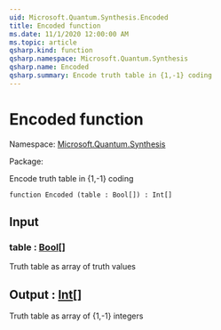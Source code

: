 ```yaml
---
uid: Microsoft.Quantum.Synthesis.Encoded
title: Encoded function
ms.date: 11/1/2020 12:00:00 AM
ms.topic: article
qsharp.kind: function
qsharp.namespace: Microsoft.Quantum.Synthesis
qsharp.name: Encoded
qsharp.summary: Encode truth table in {1,-1} coding
---
```


# Encoded function

Namespace: [Microsoft.Quantum.Synthesis](xref:Microsoft.Quantum.Synthesis)

Package: [](https://nuget.org/packages/)


Encode truth table in {1,-1} coding

```qsharp
function Encoded (table : Bool[]) : Int[]
```


## Input

### table : [Bool](xref:microsoft.quantum.lang-ref.bool)[]

Truth table as array of truth values



## Output : [Int](xref:microsoft.quantum.lang-ref.int)[]

Truth table as array of {1,-1} integers